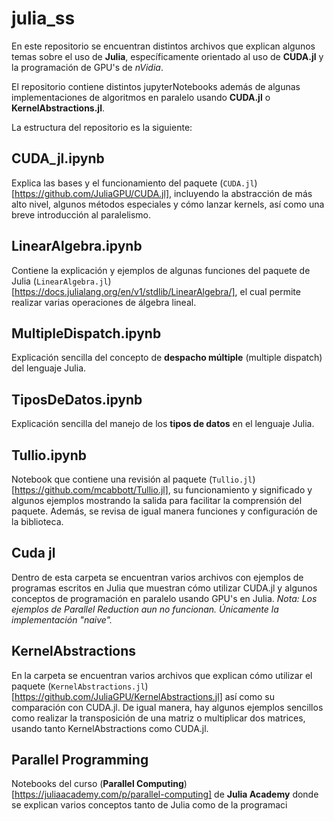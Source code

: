 # julia_ss

En este repositorio se encuentran distintos archivos que explican algunos temas sobre el uso de **Julia**, específicamente orientado al uso de **CUDA.jl** y la programación de GPU's de _nVidia_. 

El repositorio contiene distintos jupyterNotebooks además de algunas implementaciones de algoritmos en paralelo usando **CUDA.jl** o **KernelAbstractions.jl**. 

La estructura del repositorio es la siguiente:

## CUDA_jl.ipynb

Explica las bases y el funcionamiento del paquete (`CUDA.jl`)[https://github.com/JuliaGPU/CUDA.jl], incluyendo la abstracción de más alto nivel, algunos métodos especiales y cómo lanzar kernels, así como una breve introducción al paralelismo.

## LinearAlgebra.ipynb

Contiene la explicación y ejemplos de algunas funciones del paquete de Julia (`LinearAlgebra.jl`)[https://docs.julialang.org/en/v1/stdlib/LinearAlgebra/], el cual permite realizar varias operaciones de álgebra lineal.

## MultipleDispatch.ipynb 

Explicación sencilla del concepto de **despacho múltiple** (multiple dispatch) del lenguaje Julia.

## TiposDeDatos.ipynb

Explicación sencilla del manejo de los **tipos de datos** en el lenguaje Julia.

## Tullio.ipynb

Notebook que contiene una revisión al paquete (`Tullio.jl`)[https://github.com/mcabbott/Tullio.jl], su funcionamiento y significado y algunos ejemplos mostrando la salida para facilitar la comprensión del paquete. Además, se revisa de igual manera funciones y configuración de la biblioteca.

## Cuda jl

Dentro de esta carpeta se encuentran varios archivos con ejemplos de programas escritos en Julia que muestran cómo utilizar CUDA.jl y algunos conceptos de programación en paralelo usando GPU's en Julia.
_Nota: Los ejemplos de Parallel Reduction aun no funcionan. Únicamente la implementación "naive"._

## KernelAbstractions

En la carpeta se encuentran varios archivos que explican cómo utilizar el paquete (`KernelAbstractions.jl`)[https://github.com/JuliaGPU/KernelAbstractions.jl] así como su comparación con CUDA.jl. De igual manera, hay algunos ejemplos sencillos como realizar la transposición de una matriz o multiplicar dos matrices, usando tanto KernelAbstractions como CUDA.jl.

## Parallel Programming

Notebooks del curso (**Parallel Computing**)[https://juliaacademy.com/p/parallel-computing] de **Julia Academy** donde se explican varios conceptos tanto de Julia como de la programaci
